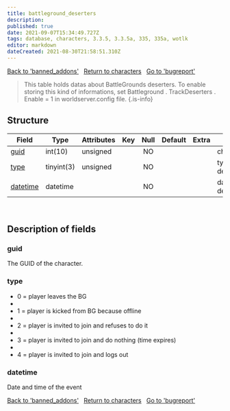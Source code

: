 ```yaml
---
title: battleground_deserters
description: 
published: true
date: 2021-09-07T15:34:49.727Z
tags: database, characters, 3.3.5, 3.3.5a, 335, 335a, wotlk
editor: markdown
dateCreated: 2021-08-30T21:58:51.310Z
---
```


<a href="https://dev.trinitycore.info/en/database/335/characters/banned_addons" class="mt-5 v-btn v-btn--depressed v-btn--flat v-btn--outlined theme--light v-size--default darkblue--text text--lighten-3"><span class="v-btn__content"><i aria-hidden="true" class="v-icon notranslate v-icon--left mdi mdi-arrow-left theme--light"></i><span>Back to 'banned_addons'</span></span></a>&nbsp;&nbsp;&nbsp;<a href="https://dev.trinitycore.info/en/database/335/characters/home" class="mt-5 v-btn v-btn--depressed v-btn--flat v-btn--outlined theme--light v-size--default darkblue--text text--lighten-3"><span class="v-btn__content"><i aria-hidden="true" class="v-icon notranslate v-icon--left mdi mdi-home-outline theme--light"></i><span>Return to characters</span></span></a>&nbsp;&nbsp;&nbsp;<a href="https://dev.trinitycore.info/en/database/335/characters/bugreport" class="mt-5 v-btn v-btn--depressed v-btn--flat v-btn--outlined theme--light v-size--default darkblue--text text--lighten-3"><span class="v-btn__content"><span>Go to 'bugreport'</span><i aria-hidden="true" class="v-icon notranslate v-icon--right mdi mdi-arrow-right theme--light"></i></span></a>

> This table holds datas about BattleGrounds deserters. To enable storing this kind of informations, set Battleground . TrackDeserters . Enable   =   1 in worldserver.config file.
{.is-info}


## Structure

| Field | Type | Attributes | Key | Null | Default | Extra | Comment |
| --- | --- | --- | :---: | :---: | --- | --- | --- |
| [guid](#guid) | int(10) | unsigned |  | NO |  |  | characters.guid |
| [type](#type) | tinyint(3) | unsigned |  | NO |  |  | type of the desertion |
| [datetime](#datetime) | datetime |  |  | NO |  |  | datetime of the desertion |
&nbsp;
## Description of fields

### guid
The GUID of the character.
&nbsp;

### type
- 0 = player leaves the BG
- 
- 1 = player is kicked from BG because offline
- 
- 2 = player is invited to join and refuses to do it
- 
- 3 = player is invited to join and do nothing (time expires)
- 
- 4 = player is invited to join and logs out
&nbsp;

### datetime
Date and time of the event
&nbsp;

<a href="https://dev.trinitycore.info/en/database/335/characters/banned_addons" class="mt-5 v-btn v-btn--depressed v-btn--flat v-btn--outlined theme--light v-size--default darkblue--text text--lighten-3"><span class="v-btn__content"><i aria-hidden="true" class="v-icon notranslate v-icon--left mdi mdi-arrow-left theme--light"></i><span>Back to 'banned_addons'</span></span></a>&nbsp;&nbsp;&nbsp;<a href="https://dev.trinitycore.info/en/database/335/characters/home" class="mt-5 v-btn v-btn--depressed v-btn--flat v-btn--outlined theme--light v-size--default darkblue--text text--lighten-3"><span class="v-btn__content"><i aria-hidden="true" class="v-icon notranslate v-icon--left mdi mdi-home-outline theme--light"></i><span>Return to characters</span></span></a>&nbsp;&nbsp;&nbsp;<a href="https://dev.trinitycore.info/en/database/335/characters/bugreport" class="mt-5 v-btn v-btn--depressed v-btn--flat v-btn--outlined theme--light v-size--default darkblue--text text--lighten-3"><span class="v-btn__content"><span>Go to 'bugreport'</span><i aria-hidden="true" class="v-icon notranslate v-icon--right mdi mdi-arrow-right theme--light"></i></span></a>

